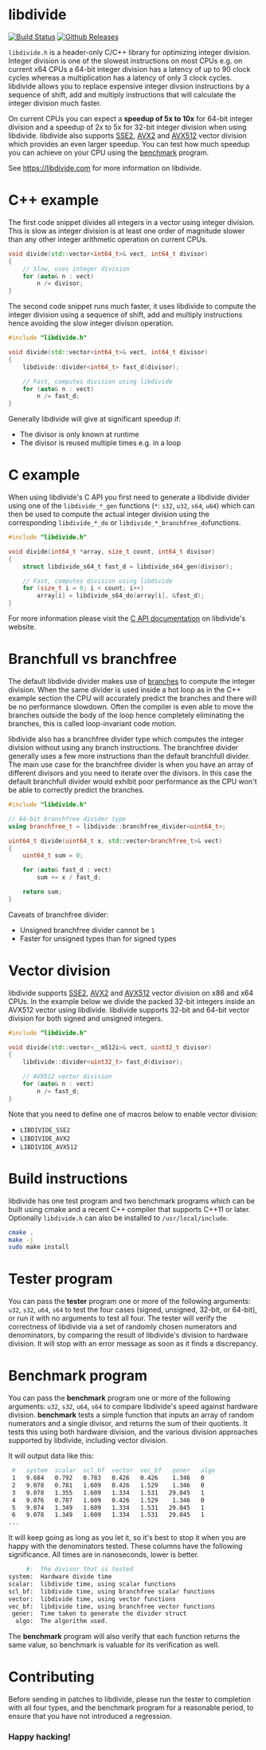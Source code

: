 # libdivide
[![Build Status](https://ci.appveyor.com/api/projects/status/github/ridiculousfish/libdivide?branch=master&svg=true)](https://ci.appveyor.com/project/kimwalisch/libdivide)
[![Github Releases](https://img.shields.io/github/release/ridiculousfish/libdivide.svg)](https://github.com/ridiculousfish/libdivide/releases)

```libdivide.h```  is a header-only C/C++ library for optimizing integer division.
Integer division is one of the slowest instructions on most CPUs e.g. on
current x64 CPUs a 64-bit integer division has a latency of up to 90 clock
cycles whereas a multiplication has a latency of only 3 clock cycles.
libdivide allows you to replace expensive integer divsion instructions by
a sequence of shift, add and multiply instructions that will calculate
the integer division much faster.

On current CPUs you can expect a **speedup of 5x to 10x** for 64-bit integer division
and a speedup of 2x to 5x for 32-bit integer division when using libdivide.
libdivide also supports [SSE2](https://en.wikipedia.org/wiki/SSE2),
[AVX2](https://en.wikipedia.org/wiki/Advanced_Vector_Extensions) and
[AVX512](https://en.wikipedia.org/wiki/Advanced_Vector_Extensions)
vector division which provides an even larger speedup. You can test how much
speedup you can achieve on your CPU using the [benchmark](#benchmark-program)
program.

See https://libdivide.com for more information on libdivide.

# C++ example

The first code snippet divides all integers in a vector using integer division.
This is slow as integer division is at least one order of magnitude slower than
any other integer arithmetic operation on current CPUs.

```C++
void divide(std::vector<int64_t>& vect, int64_t divisor)
{
    // Slow, uses integer division
    for (auto& n : vect)
        n /= divisor;
}
```

The second code snippet runs much faster, it uses libdivide to compute the
integer division using a sequence of shift, add and multiply instructions hence
avoiding the slow integer divison operation.

```C++
#include "libdivide.h"

void divide(std::vector<int64_t>& vect, int64_t divisor)
{
    libdivide::divider<int64_t> fast_d(divisor);

    // Fast, computes division using libdivide
    for (auto& n : vect)
        n /= fast_d;
}
```

Generally libdivide will give at significant speedup if:

* The divisor is only known at runtime
* The divisor is reused multiple times e.g. in a loop

# C example

When using libdivide's C API you first need to generate a libdivide divider using
one of the ```libdivide_*_gen``` functions (```*```:&nbsp;```s32```,&nbsp;```u32```,&nbsp;```s64```,&nbsp;```u64```)
which can then be used to compute the actual integer division using the
corresponding ```libdivide_*_do``` or ```libdivide_*_branchfree_do```functions.

```C
#include "libdivide.h"

void divide(int64_t *array, size_t count, int64_t divisor)
{
    struct libdivide_s64_t fast_d = libdivide_s64_gen(divisor);

    // Fast, computes division using libdivide
    for (size_t i = 0; i < count; i++)
        array[i] = libdivide_s64_do(array[i], &fast_d);
}
```

For more information please visit the [C API documentation](https://libdivide.com/documentation.html#c_api) on libdivide's website.

# Branchfull vs branchfree

The default libdivide divider makes use of
[branches](https://en.wikipedia.org/wiki/Branch_(computer_science)) to compute the integer
division. When the same divider is used inside a hot loop as in the C++ example section the
CPU will accurately predict the branches and there will be no performance slowdown. Often
the compiler is even able to move the branches outside the body of the loop hence
completely eliminating the branches, this is called loop-invariant code motion.

libdivide also has a branchfree divider type which computes the integer division without
using any branch instructions. The branchfree divider generally uses a few more instructions
than the default branchfull divider. The main use case for the branchfree divider is when
you have an array of different divisors and you need to iterate over the divisors. In this
case the default branchfull divider would exhibit poor performance as the CPU won't be
able to correctly predict the branches.

```C++
#include "libdivide.h"

// 64-bit branchfree divider type
using branchfree_t = libdivide::branchfree_divider<uint64_t>;

uint64_t divide(uint64_t x, std::vector<branchfree_t>& vect)
{
    uint64_t sum = 0;

    for (auto& fast_d : vect)
        sum += x / fast_d;

    return sum;
}
```

Caveats of branchfree divider:

* Unsigned branchfree divider cannot be ```1```
* Faster for unsigned types than for signed types

# Vector division

libdivide supports [SSE2](https://en.wikipedia.org/wiki/SSE2),
[AVX2](https://en.wikipedia.org/wiki/Advanced_Vector_Extensions) and
[AVX512](https://en.wikipedia.org/wiki/Advanced_Vector_Extensions)
vector division on x86 and x64 CPUs. In the example below we divide the packed 32-bit
integers inside an AVX512 vector using libdivide. libdivide supports 32-bit and 64-bit
vector division for both signed and unsigned integers.

```C++
#include "libdivide.h"

void divide(std::vector<__m512i>& vect, uint32_t divisor)
{
    libdivide::divider<uint32_t> fast_d(divisor);

    // AVX512 vector division
    for (auto& n : vect)
        n /= fast_d;
}
```

Note that you need to define one of macros below to enable vector division:

* ```LIBDIVIDE_SSE2```
* ```LIBDIVIDE_AVX2```
* ```LIBDIVIDE_AVX512```

# Build instructions

libdivide has one test program and two benchmark programs which can be built using cmake and
a recent C++ compiler that supports C++11 or later. Optionally ```libdivide.h``` can also be
installed to ```/usr/local/include```.

```bash
cmake .
make -j
sudo make install
```

# Tester program

You can pass the **tester** program one or more of the following arguments: ```u32```,
```s32```, ```u64```, ```s64``` to test the four cases (signed, unsigned, 32-bit, or 64-bit), or
run it with no arguments to test all four. The tester will verify the correctness of libdivide
via a set of randomly chosen numerators and denominators, by comparing the result of libdivide's
division to hardware division. It will stop with an error message as soon as it finds a
discrepancy.

# Benchmark program

You can pass the **benchmark** program one or more of the following arguments: ```u32```,
```s32```, ```u64```, ```s64``` to compare libdivide's speed against hardware division.
**benchmark** tests a simple function that inputs an array of random numerators and a single
divisor, and returns the sum of their quotients. It tests this using both hardware division, and
the various division approaches supported by libdivide, including vector division.

It will output data like this:

```bash
 #   system  scalar  scl_bf  vector  vec_bf   gener   algo
 1   9.684   0.792   0.783   0.426   0.426    1.346   0
 2   9.078   0.781   1.609   0.426   1.529    1.346   0
 3   9.078   1.355   1.609   1.334   1.531   29.045   1
 4   9.076   0.787   1.609   0.426   1.529    1.346   0
 5   9.074   1.349   1.609   1.334   1.531   29.045   1
 6   9.078   1.349   1.609   1.334   1.531   29.045   1
...
```

It will keep going as long as you let it, so it's best to stop it when you are happy with the
denominators tested. These columns have the following significance. All times are in
nanoseconds, lower is better.

```bash
     #:  The divisor that is tested
system:  Hardware divide time
scalar:  libdivide time, using scalar functions
scl_bf:  libdivide time, using branchfree scalar functions
vector:  libdivide time, using vector functions
vec_bf:  libdivide time, using branchfree vector functions
 gener:  Time taken to generate the divider struct
  algo:  The algorithm used.
```

The **benchmark** program will also verify that each function returns the same value,
so benchmark is valuable for its verification as well.

# Contributing

Before sending in patches to libdivide, please run the tester to completion with all four types,
and the benchmark program for a reasonable period, to ensure that you have not introduced a
regression.

### Happy hacking!
